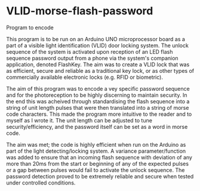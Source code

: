 # VLID-morse-flash-password
Program to encode 

This program is to be run on an Arduino UNO microprocessor board as a part of a visible light identification (VLID) door locking system. The unlock sequence of the system is activated upon reception of an LED flash sequence password output from a phone via the system's companion application, denoted FlashKey. The aim was to create a VLID lock that was as efficient, secure and reliable as a traditional key lock, or as other types of commercially available electronic locks (e.g. RFID or biometric).

The aim of this program was to encode a vey specific password sequence and for the photoreception to be highly discerning to maintain security. In the end this was acheived through standardising the flash sequence into a string of unit length pulses that were then translated into a string of morse code characters. This made the program more intuitive to the reader and to myself as I wrote it. The unit length can be adjusted to tune security/efficiency, and the password itself can be set as a word in morse code.

The aim was met; the code is highly efficient when run on the Arduino as part of the light detecting/locking system. A variance parameter/function was added to ensure that an incoming flash sequence with deviation of any more than 20ms from the start or beginning of any of the expected pulses or a gap between pulses would fail to activate the unlock sequence. The password detection proved to be extremely reliable and secure when tested under controlled conditions.
